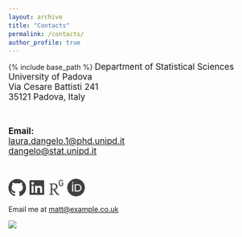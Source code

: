 ```yaml
---
layout: archive
title: "Contacts"
permalink: /contacts/
author_profile: true
---
```


{% include base_path %}
<font style="font-size:17px">
Department of Statistical Sciences <br/>
University of Padova<br/>
Via Cesare Battisti 241 <br>
35121 Padova, Italy<br/>

<br>


<b>Email:</b> <br>
laura.dangelo.1@phd.unipd.it <br/>
dangelo@stat.unipd.it
</font>

<br/>

[<img src="../images/github_gray.png" width="35">](https://github.com/laura-dangelo)
[<img src="../images/linkedin_gray.png" width="35">](https://www.linkedin.com/in/laura-dangelo/)
[<img src="../images/rg_gray.png" width="35">](https://www.researchgate.net/profile/Laura_Dangelo)
[<img src="../images/orcid_gray.png" width="35">](https://orcid.org/0000-0001-5034-7414)

<style>
button {
  background: none!important;
  border: none;
  padding: 0!important;
  /*optional*/
  font-family: arial, sans-serif;
  /*input has OS specific font-family*/
  cursor: pointer;
}
</style>

<p>Email me at <a class="js-emaillink" href="mailto:matt@example.co.uk">matt@example.co.uk</a></p>
<p><button class="js-emailcopybtn"><img src="./images/copy-icon.png" /></button></p>

<script>
  var copyEmailBtn = document.querySelector('.js-emailcopybtn');
copyEmailBtn.addEventListener('click', function(event) {
  // Select the email link anchor text
  var emailLink = document.querySelector('.js-emaillink');
  var range = document.createRange();
  range.selectNode(emailLink);
  window.getSelection().addRange(range);

  try {
    // Now that we've selected the anchor text, execute the copy command
    var successful = document.execCommand('copy');
    var msg = successful ? 'successful' : 'unsuccessful';
    console.log('Copy email command was ' + msg);
  } catch(err) {
    console.log('Oops, unable to copy');
  }

  // Remove the selections - NOTE: Should use
  // removeRange(range) when it is supported
  window.getSelection().removeAllRanges();
});
</script>
